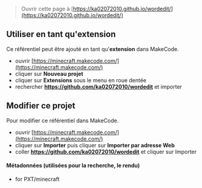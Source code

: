 
> Ouvrir cette page à [https://ka02072010.github.io/wordedit/](https://ka02072010.github.io/wordedit/)

## Utiliser en tant qu'extension

Ce référentiel peut être ajouté en tant qu'**extension** dans MakeCode.

* ouvrir [https://minecraft.makecode.com/](https://minecraft.makecode.com/)
* cliquer sur **Nouveau projet**
* cliquer sur **Extensions** sous le menu en roue dentée
* rechercher **https://github.com/ka02072010/wordedit** et importer

## Modifier ce projet

Pour modifier ce référentiel dans MakeCode.

* ouvrir [https://minecraft.makecode.com/](https://minecraft.makecode.com/)
* cliquer sur **Importer** puis cliquer sur **Importer par adresse Web**
* coller **https://github.com/ka02072010/wordedit** et cliquer sur Importer

#### Métadonnées (utilisées pour la recherche, le rendu)

* for PXT/minecraft
<script src="https://makecode.com/gh-pages-embed.js"></script><script>makeCodeRender("{{ site.makecode.home_url }}", "{{ site.github.owner_name }}/{{ site.github.repository_name }}");</script>

